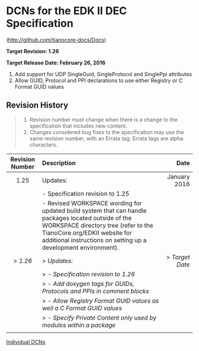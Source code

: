 # DCNs for the EDK II DEC Specification

(http://github.com/tianocore-docs/Docs)

**Target Revision: 1.26**

**Target Release Date: February 26, 2016**

1. Add support for UDP SingleGuid, SingleProtocol and SinglePpi attributes
2. Allow GUID, Protocol and PPI declarations to use either Registry or C Format GUID values

## Revision History

> 1. Revision number must change when there is a change to the specification that includes new content.
> 2. Changes considered bug fixes to the specification may use the same revision number, with an Errata tag. Errata tags are alpha characters.


| **Revision Number**  | **Description**  | **Date**  |
| :--: | :--- | ---: |
| 1.25 | Updates:  | January 2016 |
|   | - Specification revision to 1.25 | |
|   | - Revised WORKSPACE wording for updated build system that can handle packages located outside of the WORKSPACE directory tree (refer to the TianoCore.org/EDKII website for additional instructions on setting up a development environment). |  |
|> *1.26* |> *Updates:* |> *Target Date* |
|   |> *- Specification revision to 1.26* | |
|   |> *- Add doxygen tags for GUIDs, Protocols and PPIs in comment blocks* |  |
|   |> *- Allow Registry Format GUID values as well a C Format GUID values*  |   |
|   |> *- Specify Private Content only used by modules within a package* |    |
|   |   |   |


[Individual DCNs](SUMMARY.md)
